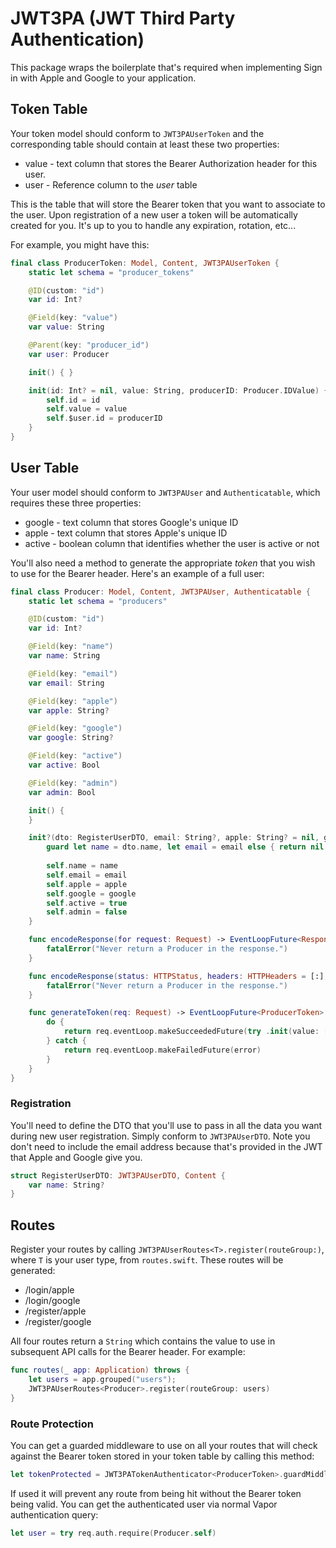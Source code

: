 # JWT3PA (JWT Third Party Authentication)

This package wraps the boilerplate that's required when implementing Sign in with Apple and Google to your application.  


## Token Table

Your token model should conform to `JWT3PAUserToken` and the corresponding table should contain at least these two properties:

- value - text column that stores the Bearer Authorization header for this user.
- user - Reference column to the *user* table

This is the table that will store the Bearer token that you want to associate to the user.  Upon registration of a new
user a token will be automatically created for you.  It's up to you to handle any expiration, rotation, etc...

For example, you might have this:

```swift
final class ProducerToken: Model, Content, JWT3PAUserToken {
    static let schema = "producer_tokens"

    @ID(custom: "id")
    var id: Int?

    @Field(key: "value")
    var value: String

    @Parent(key: "producer_id")
    var user: Producer

    init() { }

    init(id: Int? = nil, value: String, producerID: Producer.IDValue) {
        self.id = id
        self.value = value
        self.$user.id = producerID
    }
}
```

## User Table

Your user model should conform to `JWT3PAUser` and `Authenticatable`, which requires these three properties:

- google - text column that stores Google's unique ID
- apple - text column that stores Apple's unique ID
- active - boolean column that identifies whether the user is active or not

You'll also need a method to generate the appropriate *token* that you wish to use for the Bearer header.  Here's an
example of a full user:

```swift
final class Producer: Model, Content, JWT3PAUser, Authenticatable {
    static let schema = "producers"

    @ID(custom: "id")
    var id: Int?

    @Field(key: "name")
    var name: String

    @Field(key: "email")
    var email: String

    @Field(key: "apple")
    var apple: String?

    @Field(key: "google")
    var google: String?

    @Field(key: "active")
    var active: Bool

    @Field(key: "admin")
    var admin: Bool

    init() {
    }

    init?(dto: RegisterUserDTO, email: String?, apple: String? = nil, google: String? = nil) {
        guard let name = dto.name, let email = email else { return nil }
        
        self.name = name
        self.email = email
        self.apple = apple
        self.google = google
        self.active = true
        self.admin = false
    }

    func encodeResponse(for request: Request) -> EventLoopFuture<Response> {
        fatalError("Never return a Producer in the response.")
    }

    func encodeResponse(status: HTTPStatus, headers: HTTPHeaders = [:], for request: Request) -> EventLoopFuture<Response> {
        fatalError("Never return a Producer in the response.")
    }

    func generateToken(req: Request) -> EventLoopFuture<ProducerToken> {
        do {
            return req.eventLoop.makeSucceededFuture(try .init(value: [UInt8].random(count: 16).base64, producerID: self.requireID()))
        } catch {
            return req.eventLoop.makeFailedFuture(error)
        }
    }
}
```

### Registration

You'll need to define the DTO that you'll use to pass in all the data you want during new user registration.  Simply conform to
`JWT3PAUserDTO`.  Note you don't need to include the email address because that's provided in the JWT that Apple and Google give you.

```swift
struct RegisterUserDTO: JWT3PAUserDTO, Content {
    var name: String?
}
```

## Routes

Register your routes by calling `JWT3PAUserRoutes<T>.register(routeGroup:)`, where `T` is your user type, from `routes.swift`.  These routes will be generated:

- /login/apple
- /login/google
- /register/apple
- /register/google

All four routes return a `String` which contains the value to use in subsequent API calls for the Bearer header.  For example:

```swift
func routes(_ app: Application) throws {
    let users = app.grouped("users");
    JWT3PAUserRoutes<Producer>.register(routeGroup: users)
}
```

### Route Protection

You can get a guarded middleware to use on all your routes that will check against the Bearer token stored in your token table
by calling this method:

```swift
let tokenProtected = JWT3PATokenAuthenticator<ProducerToken>.guardMiddleware(app: app)
```

If used it will prevent any route from being hit without the Bearer token being valid.  You can get the authenticated user via
normal Vapor authentication query:

```swift
let user = try req.auth.require(Producer.self)
```


